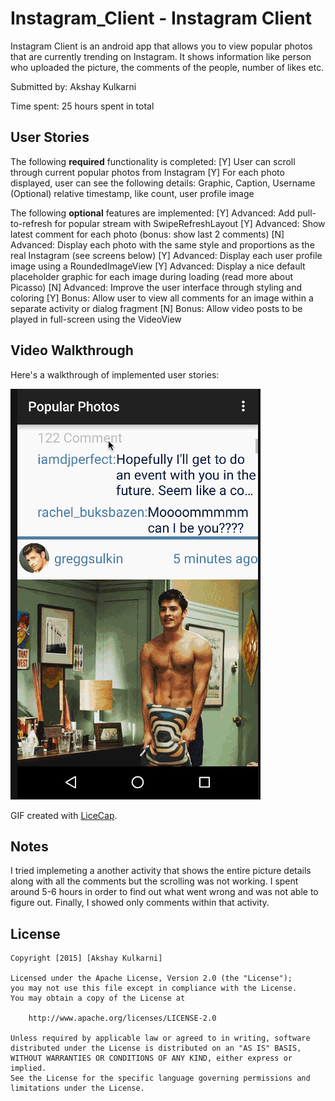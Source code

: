 # Instagram_Client - Instagram Client

Instagram Client is an android app that allows you to view popular photos that are currently trending on Instagram. It shows information like person who uploaded the picture, the comments of the people, number of likes etc.

Submitted by: Akshay Kulkarni

Time spent: 25 hours spent in total

## User Stories
The following **required** functionality is completed:
  [Y] User can scroll through current popular photos from Instagram
  [Y] For each photo displayed, user can see the following details:
      Graphic, Caption, Username
      (Optional) relative timestamp, like count, user profile image

The following **optional** features are implemented:
  [Y] Advanced: Add pull-to-refresh for popular stream with SwipeRefreshLayout
  [Y] Advanced: Show latest comment for each photo (bonus: show last 2 comments)
  [N] Advanced: Display each photo with the same style and proportions as the real Instagram (see screens below)
  [Y] Advanced: Display each user profile image using a RoundedImageView
  [Y] Advanced: Display a nice default placeholder graphic for each image during loading (read more about Picasso)
  [N] Advanced: Improve the user interface through styling and coloring
  [Y] Bonus: Allow user to view all comments for an image within a separate activity or dialog fragment
  [N] Bonus: Allow video posts to be played in full-screen using the VideoView
  
## Video Walkthrough 

Here's a walkthrough of implemented user stories:

![Video Walkthrough](Instagram_Client.gif)

GIF created with [LiceCap](http://www.cockos.com/licecap/).

## Notes

I tried implemeting a another activity that shows the entire picture details along with all the comments but the scrolling was not working. I spent around 5-6 hours in order to find out what went wrong and was not able to figure out. Finally, I showed only comments within that activity.

## License

    Copyright [2015] [Akshay Kulkarni]

    Licensed under the Apache License, Version 2.0 (the "License");
    you may not use this file except in compliance with the License.
    You may obtain a copy of the License at

        http://www.apache.org/licenses/LICENSE-2.0

    Unless required by applicable law or agreed to in writing, software
    distributed under the License is distributed on an "AS IS" BASIS,
    WITHOUT WARRANTIES OR CONDITIONS OF ANY KIND, either express or implied.
    See the License for the specific language governing permissions and
    limitations under the License.
